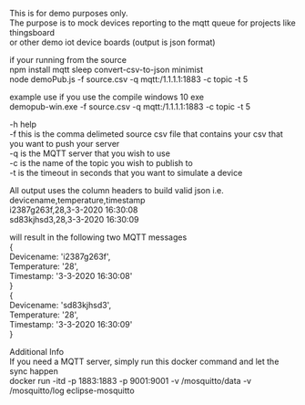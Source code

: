 This is for demo purposes only.<br>
The purpose is to mock devices reporting to the mqtt queue for projects like thingsboard<br>
or other demo iot device boards (output is json format)<br>

if your running from the source<br>
npm install mqtt sleep convert-csv-to-json minimist<br>
node demoPub.js -f source.csv -q mqtt:/1.1.1.1:1883 -c topic -t 5<br>


example use if you use the compile windows 10 exe<br>
demopub-win.exe -f source.csv -q mqtt:/1.1.1.1:1883 -c topic -t 5<br>

-h help<br>
-f this is the comma delimeted source csv file that contains your csv that you want to push your server<br>
-q is the MQTT server that you wish to use <br>
-c is the name of the topic you wish to publish to<br>
-t is the timeout in seconds that you want to simulate a device<br>

All output uses the column headers to build valid json i.e.<br>
devicename,temperature,timestamp<br>
i2387g263f,28,3-3-2020 16:30:08<br>
sd83kjhsd3,28,3-3-2020 16:30:09<br>

will result in the following two MQTT messages<br>
{<br>
  Devicename: 'i2387g263f',<br>
  Temperature: '28',<br>
  Timestamp: '3-3-2020 16:30:08'<br>
}<br>
{<br>
  Devicename: 'sd83kjhsd3',<br>
  Temperature: '28',<br>
  Timestamp: '3-3-2020 16:30:09'<br>
}<br>

Additional Info<br>
If you need a MQTT server, simply run this docker command and let the sync happen<br>
docker run -itd -p 1883:1883 -p 9001:9001 -v /mosquitto/data -v /mosquitto/log eclipse-mosquitto
